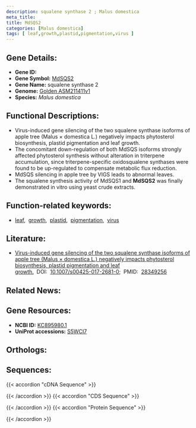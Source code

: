 ```yaml
---
description: squalene synthase 2 ; Malus domestica
meta_title:
title: MdSQS2
categories: [Malus domestica]
tags: [ leaf,growth,plastid,pigmentation,virus ]
---
```


## Gene Details:
- **Gene ID:** []()
- **Gene Symbol:** <u>MdSQS2</u>
- **Gene Name:** squalene synthase 2
- **Genome:** [Golden ASM211411v1](https://ensembl.gramene.org/Malus_domestica_golden/Info/Index)
- **Species:** *Malus domestica*

## Functional Descriptions:
   - Virus-induced gene silencing of the two squalene synthase isoforms of apple tree (Malus × domestica L.) negatively impacts phytosterol biosynthesis, plastid pigmentation and leaf growth.
   - The concomitant down-regulation of both MdSQS isoforms strongly affected phytosterol synthesis without alteration in triterpene accumulation, since triterpene-specific oxidosqualene synthases were found to be up-regulated to compensate metabolic flux reduction.
   - MdSQS silencing in apple tree by VIGS leads to abnormal leaves.
   - The squalene synthesis activity of MdSQS1 and **MdSQS2** was finally demonstrated in vitro using yeast crude extracts.

## Function-related keywords:
   - [leaf](/tags/leaf/),&nbsp;&nbsp;[growth](/tags/growth/),&nbsp;&nbsp;[plastid](/tags/plastid/),&nbsp;&nbsp;[pigmentation](/tags/pigmentation/),&nbsp;&nbsp;[virus](/tags/virus/)

## Literature:
   - [Virus-induced gene silencing of the two squalene synthase isoforms of apple tree (Malus × domestica L.) negatively impacts phytosterol biosynthesis, plastid pigmentation and leaf growth.](https://doi.org/10.1007/s00425-017-2681-0)&nbsp;&nbsp;DOI:&nbsp;&nbsp;[10.1007/s00425-017-2681-0](https://doi.org/10.1007/s00425-017-2681-0);&nbsp;&nbsp;PMID:&nbsp;&nbsp;[28349256](https://pubmed.ncbi.nlm.nih.gov/28349256/)

## Related News:

## Gene Resources:
- **NCBI ID:**  [KC895980.1](https://www.ncbi.nlm.nih.gov/gene/?term=KC895980.1)
- **UniProt accessions:**  [S5WCI7](https://www.uniprot.org/uniprotkb/S5WCI7/entry)

## Orthologs:

## Sequences:
{{< accordion "cDNA Sequence" >}}

{{< /accordion >}}
{{< accordion "CDS Sequence" >}}

{{< /accordion >}}
{{< accordion "Protein Sequence" >}}

{{< /accordion >}}
